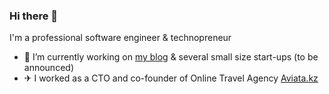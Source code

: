 ### Hi there 👋

I'm a professional software engineer & technopreneur

- 🔭 I’m currently working on [my blog](https://khashtamov.com/?utm_source=github&utm_medium=profile&utm_campaign=readme) & several small size start-ups (to be announced)
- ✈ I worked as a CTO and co-founder of Online Travel Agency [Aviata.kz](https://aviata.kz/)
